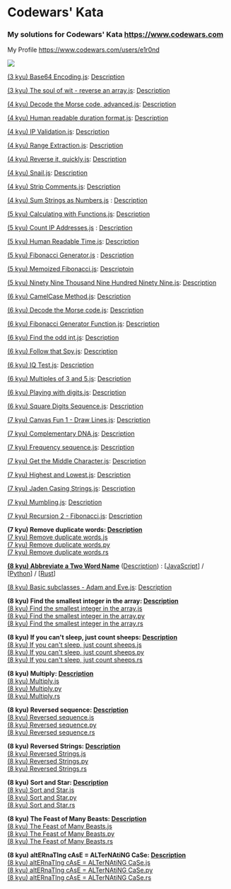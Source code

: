 # Codewars' Kata

### My solutions for Codewars' Kata https://www.codewars.com

My Profile https://www.codewars.com/users/e1r0nd<br>

![](https://www.codewars.com/users/e1r0nd/badges/large)

[(3 kyu) Base64 Encoding.js](<(3%20kyu)%20Base64%20Encoding.js>): [Description](https://www.codewars.com/kata/5270f22f862516c686000161)

[(3 kyu) The soul of wit - reverse an array.js](<(3%20kyu)%20The%20soul%20of%20wit%20-%20reverse%20an%20array.js>): [Description](https://www.codewars.com/kata/the-soul-of-wit-reverse-an-array)

[(4 kyu) Decode the Morse code, advanced.js](<(4%20kyu)%20Decode%20the%20Morse%20code%2C%20advanced.js>): [Description](https://www.codewars.com/kata/decode-the-morse-code-advanced)

[(4 kyu) Human readable duration format.js](<(4%20kyu)%20Human%20readable%20duration%20format.js>): [Description](https://www.codewars.com/kata/human-readable-duration-format)

[(4 kyu) IP Validation.js](<(4%20kyu)%20IP%20Validation.js>): [Description](https://www.codewars.com/kata/ip-validation)

[(4 kyu) Range Extraction.js](<(4%20kyu)%20Range%20Extraction.js>): [Description](https://www.codewars.com/kata/range-extraction)

[(4 kyu) Reverse it, quickly.js](<(4%20kyu)%20Reverse%20it%2C%20quickly.js>): [Description](https://www.codewars.com/kata/reverse-it-quickly)

[(4 kyu) Snail.js](<(4%20kyu)%20Snail.js>): [Description](https://www.codewars.com/kata/snail/javascript)

[(4 kyu) Strip Comments.js](<(4%20kyu)%20Strip%20Comments.js>): [Description](https://www.codewars.com/kata/51c8e37cee245da6b40000bd)

[(4 kyu) Sum Strings as Numbers.js](<(4%20kyu)%20Sum%20Strings%20as%20Numbers.js>) : [Description](https://www.codewars.com/kata/5324945e2ece5e1f32000370)

[(5 kyu) Calculating with Functions.js](<(5%20kyu)%20Calculating%20with%20Functions.js>): [Description](https://www.codewars.com/kata/525f3eda17c7cd9f9e000b39/)

[(5 kyu) Count IP Addresses.js](<(5%20kyu)%20Count%20IP%20Addresses.js>) : [Description](https://www.codewars.com/kata/526989a41034285187000de4)

[(5 kyu) Human Readable Time.js](<(5%20kyu)%20Human%20Readable%20Time.js>): [Description](https://www.codewars.com/kata/human-readable-time)

[(5 kyu) Fibonacci Generator.js](<(5%20kyu)%20Fibonacci%20Generator.js>) : [Description](https://www.codewars.com/kata/522498c9906b0cfcb40001fc)

[(5 kyu) Memoized Fibonacci.js](<(5%20kyu)%20Memoized%20Fibonacci.js>): [Descriptoin](https://www.codewars.com/kata/memoized-fibonacci)

[(5 kyu) Ninety Nine Thousand Nine Hundred Ninety Nine.js](<(5%20kyu)%20Ninety%20Nine%20Thousand%20Nine%20Hundred%20Ninety%20Nine.js>): [Description](https://www.codewars.com/kata/5463c8db865001c1710003b2)

[(6 kyu) CamelCase Method.js](<(6%20kyu)%20CamelCase%20Method.js>): [Description](https://www.codewars.com/kata/camelcase-method)

[(6 kyu) Decode the Morse code.js](<(6%20kyu)%20Decode%20the%20Morse%20code.js>): [Description](https://www.codewars.com/kata/decode-the-morse-code)

[(6 kyu) Fibonacci Generator Function.js]((6%20kyu)%20Fibonacci%20Generator%20Function.js): [Description](https://www.codewars.com/kata/fibonacci-generator-function)

[(6 kyu) Find the odd int.js](<(6%20kyu)%20Find%20the%20odd%20int.js>): [Description](https://www.codewars.com/kata/find-the-odd-int)

[(6 kyu) Follow that Spy.js](<(6%20kyu)%20Follow%20that%20Spy.js>): [Description](https://www.codewars.com/kata/follow-that-spy)

[(6 kyu) IQ Test.js](<(6%20kyu)%20IQ%20Test.js>): [Description](https://www.codewars.com/kata/iq-test)

[(6 kyu) Multiples of 3 and 5.js](<(6%20kyu)%20Multiples%20of%203%20and%205.js>): [Description](https://www.codewars.com/kata/multiples-of-3-and-5)

[(6 kyu) Playing with digits.js](<(6%20kyu)%20Playing%20with%20digits.js>): [Description](https://www.codewars.com/kata/playing-with-digits)

[(6 kyu) Square Digits Sequence.js]((6%20kyu)%20Square%20Digits%20Sequence.js): [Description](https://www.codewars.com/kata/simple-fun-number-23-square-digits-sequence)

[(7 kyu) Canvas Fun 1 - Draw Lines.js]((7%20kyu)%20Canvas%20Fun%201%20-%20Draw%20Lines.js): [Description](http://www.codewars.com/kata/canvas-fun-number-1-draw-lines)

[(7 kyu) Complementary DNA.js](<(7%20kyu)%20Complementary%20DNA.js>): [Description](https://www.codewars.com/kata/complementary-dna/)

[(7 kyu) Frequency sequence.js](<(7%20kyu)%20Frequency%20sequence.js>): [Description](https://www.codewars.com/kata/frequency-sequence/)

[(7 kyu) Get the Middle Character.js](<(7%20kyu)%20Get%20the%20Middle%20Character.js>): [Description](https://www.codewars.com/kata/get-the-middle-character/)

[(7 kyu) Highest and Lowest.js](<(7%20kyu)%20Highest%20and%20Lowest.js>): [Description](https://www.codewars.com/kata/highest-and-lowest/)

[(7 kyu) Jaden Casing Strings.js](<(7%20kyu)%20Jaden%20Casing%20Strings.js>): [Description](https://www.codewars.com/kata/jaden-casing-strings/)

[(7 kyu) Mumbling.js](<(7%20kyu)%20Mumbling.js>): [Description](https://www.codewars.com/kata/mumbling/)

[(7 kyu) Recursion 2 - Fibonacci.js]((7%20kyu)%20Recursion%202%20-%20Fibonacci.js): [Description](https://www.codewars.com/kata/recursion-number-2-fibonacci/)

**(7 kyu) Remove duplicate words: [Description](http://www.codewars.com/kata/remove-duplicate-words)**<br>
[(7 kyu) Remove duplicate words.js]((7%20kyu)%20Remove%20duplicate%20words.js)<br>
[(7 kyu) Remove duplicate words.py]((7%20kyu)%20Remove%20duplicate%20words.py)<br>
[(7 kyu) Remove duplicate words.rs]((7%20kyu)%20Remove%20duplicate%20words.rs)

**[(8 kyu) Abbreviate a Two Word Name](https://www.codewars.com/kata/abbreviate-a-two-word-name)**
([Description]((8%20kyu)%20Abbreviate%20a%20Two%20Word%20Name/(8%20kyu)%20Abbreviate%20a%20Two%20Word%20Name.md)) :
[[JavaScript]((8%20kyu)%20Abbreviate%20a%20Two%20Word%20Name/(8%20kyu)%20Abbreviate%20a%20Two%20Word%20Name.js)]
/ [[Python]((8%20kyu)%20Abbreviate%20a%20Two%20Word%20Name/(8%20kyu)%20Abbreviate%20a%20Two%20Word%20Name.py)]
/ [[Rust]((8%20kyu)%20Abbreviate%20a%20Two%20Word%20Name/(8%20kyu)%20Abbreviate%20a%20Two%20Word%20Name.rs)]

[(8 kyu) Basic subclasses - Adam and Eve.js](<(8%20kyu)%20Basic%20subclasses%20-%20Adam%20and%20Eve.js>): [Description](https://www.codewars.com/kata/547274e24481cfc469000416/)

**(8 kyu) Find the smallest integer in the array: [Description](https://www.codewars.com/kata/find-the-smallest-integer-in-the-array)**<br>
[(8 kyu) Find the smallest integer in the array.js](<(8%20kyu)%20Find%20the%20smallest%20integer%20in%20the%20array.js>)<br>
[(8 kyu) Find the smallest integer in the array.py](<(8%20kyu)%20Find%20the%20smallest%20integer%20in%20the%20array.py>)<br>
[(8 kyu) Find the smallest integer in the array.rs](<(8%20kyu)%20Find%20the%20smallest%20integer%20in%20the%20array.rs>)

**(8 kyu) If you can't sleep, just count sheeps: [Description](https://www.codewars.com/kata/if-you-cant-sleep-just-count-sheeps)**<br>
[(8 kyu) If you can't sleep, just count sheeps.js](<(8%20kyu)%20If%20you%20can't%20sleep%2C%20just%20count%20sheeps.js>)<br>
[(8 kyu) If you can't sleep, just count sheeps.py](<(8%20kyu)%20If%20you%20can't%20sleep%2C%20just%20count%20sheeps.py>)<br>
[(8 kyu) If you can't sleep, just count sheeps.rs](<(8%20kyu)%20If%20you%20can't%20sleep%2C%20just%20count%20sheeps.rs>)

**(8 kyu) Multiply: [Description](https://www.codewars.com/kata/multiply/)**<br>
[(8 kyu) Multiply.js](<(8%20kyu)%20Multiply.js>)<br>
[(8 kyu) Multiply.py]((8%20kyu)%20Multiply.py)<br>
[(8 kyu) Multiply.rs]((8%20kyu)%20Multiply.rs)

**(8 kyu) Reversed sequence: [Description](https://www.codewars.com/kata/reversed-sequence)**<br>
[(8 kyu) Reversed sequence.js](<(8%20kyu)%20Reversed%20sequence.js>)<br>
[(8 kyu) Reversed sequence.py]((8%20kyu)%20Reversed%20sequence.py)<br>
[(8 kyu) Reversed sequence.rs]((8%20kyu)%20Reversed%20sequence.rs)

**(8 kyu) Reversed Strings: [Description](https://www.codewars.com/kata/reversed-strings)**<br>
[(8 kyu) Reversed Strings.js]((8%20kyu)%20Reversed%20Strings.js)<br>
[(8 kyu) Reversed Strings.py]((8%20kyu)%20Reversed%20Strings.py)<br>
[(8 kyu) Reversed Strings.rs]((8%20kyu)%20Reversed%20Strings.rs)

**(8 kyu) Sort and Star: [Description](https://www.codewars.com/kata/sort-and-star)**<br>
[(8 kyu) Sort and Star.js]((8%20kyu)%20Sort%20and%20Star.js)<br>
[(8 kyu) Sort and Star.py]((8%20kyu)%20Sort%20and%20Star.py)<br>
[(8 kyu) Sort and Star.rs]((8%20kyu)%20Sort%20and%20Star.rs)

**(8 kyu) The Feast of Many Beasts: [Description](https://www.codewars.com/kata/the-feast-of-many-beasts/)**<br>
[(8 kyu) The Feast of Many Beasts.js](<(8%20kyu)%20The%20Feast%20of%20Many%20Beasts.js>)<br>
[(8 kyu) The Feast of Many Beasts.py]((8%20kyu)%20The%20Feast%20of%20Many%20Beasts.py)<br>
[(8 kyu) The Feast of Many Beasts.rs]((8%20kyu)%20The%20Feast%20of%20Many%20Beasts.rs)

**(8 kyu) altERnaTIng cAsE = ALTerNAtiNG CaSe: [Description](http://www.codewars.com/kata/alternating-case-%3C-equals-%3E-alternating-case)**<br>
[(8 kyu) altERnaTIng cAsE = ALTerNAtiNG CaSe.js]((8%20kyu)%20altERnaTIng%20cAsE%20%3D%20ALTerNAtiNG%20CaSe.js)<br>
[(8 kyu) altERnaTIng cAsE = ALTerNAtiNG CaSe.py]((8%20kyu)%20altERnaTIng%20cAsE%20%3D%20ALTerNAtiNG%20CaSe.py)<br>
[(8 kyu) altERnaTIng cAsE = ALTerNAtiNG CaSe.rs]((8%20kyu)%20altERnaTIng%20cAsE%20%3D%20ALTerNAtiNG%20CaSe.rs)
